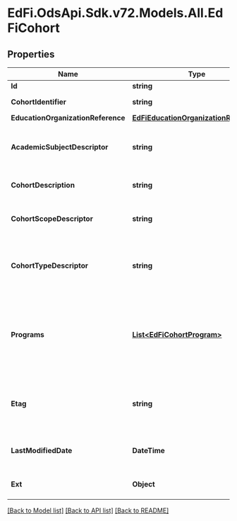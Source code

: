 # EdFi.OdsApi.Sdk.v72.Models.All.EdFiCohort

## Properties

Name | Type | Description | Notes
------------ | ------------- | ------------- | -------------
**Id** | **string** |  | [optional] 
**CohortIdentifier** | **string** | The name or ID for the cohort. | 
**EducationOrganizationReference** | [**EdFiEducationOrganizationReference**](EdFiEducationOrganizationReference.md) |  | 
**AcademicSubjectDescriptor** | **string** | The academic subject associated with an academic intervention. | [optional] 
**CohortDescription** | **string** | The description of the cohort and its purpose. | [optional] 
**CohortScopeDescriptor** | **string** | The scope of cohort (e.g., school, district, classroom). | [optional] 
**CohortTypeDescriptor** | **string** | The type of cohort (e.g., academic intervention, classroom breakout). | 
**Programs** | [**List&lt;EdFiCohortProgram&gt;**](EdFiCohortProgram.md) | An unordered collection of cohortPrograms. The (optional) program associated with this cohort (e.g., special education). | [optional] 
**Etag** | **string** | A unique system-generated value that identifies the version of the resource. | [optional] 
**LastModifiedDate** | **DateTime** | The date and time the resource was last modified. | [optional] 
**Ext** | **Object** | Extensions to the Cohort entity. | [optional] 

[[Back to Model list]](../README.md#documentation-for-models) [[Back to API list]](../README.md#documentation-for-api-endpoints) [[Back to README]](../README.md)

